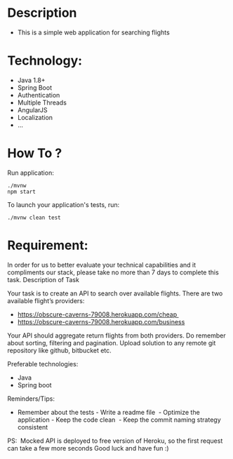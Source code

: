 # Description
- This is a simple web application for searching flights
# Technology:
- Java 1.8+
- Spring Boot
- Authentication
- Multiple Threads
- AngularJS
- Localization
- ...

# How To ?
Run application:

    ./mvnw
    npm start

To launch your application's tests, run:

    ./mvnw clean test


# Requirement:

In order for us to better evaluate your technical capabilities and it compliments our stack, please take no more than 7 days to complete this task.
Description of Task


Your task is to create an API to search over available flights. 
There are two available flight’s providers:
- https://obscure-caverns-79008.herokuapp.com/cheap 
- https://obscure-caverns-79008.herokuapp.com/business

Your API should aggregate return flights from both providers. Do remember about sorting, filtering and pagination.
Upload solution to any remote git repository like github, bitbucket etc.

Preferable technologies:
- Java 
- Spring boot 

Reminders/Tips:
- Remember about the tests - Write a readme file 
 - Optimize the application - Keep the code clean
 - Keep the commit naming strategy consistent 

PS:  Mocked API is deployed to free version of Heroku, so the first request can take a few more seconds
Good luck and have fun :)


